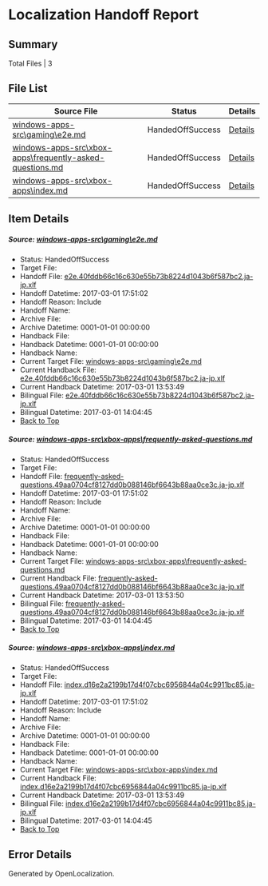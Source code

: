 # <a name='report-top'></a> Localization Handoff Report

## Summary
 Total Files | 3

## File List
 Source File | Status | Details 
 ----------- | ------ | ------- 
 [windows-apps-src\gaming\e2e.md](https://cpubwin.visualstudio.com/windows-uwp/_git/windows-uwp/commit/c07df36b2cc73e57487da19f2ecd66dde6537212?path=windows-apps-src%2Fgaming%2Fe2e.md&_a=contents) | HandedOffSuccess | [Details](#dc53c72735b704982f383ca804a8080c2440b4732582)
 [windows-apps-src\xbox-apps\frequently-asked-questions.md](https://cpubwin.visualstudio.com/windows-uwp/_git/windows-uwp/commit/0613d47c9bc47ad785d1560102a5cda7b88f0160?path=windows-apps-src%2Fxbox-apps%2Ffrequently-asked-questions.md&_a=contents) | HandedOffSuccess | [Details](#ac4a09180a678e8da197bfb030e27fa001eb74f07892)
 [windows-apps-src\xbox-apps\index.md](https://cpubwin.visualstudio.com/windows-uwp/_git/windows-uwp/commit/331e7153355d19225bf481f02679a7cd1fe30f9e?path=windows-apps-src%2Fxbox-apps%2Findex.md&_a=contents) | HandedOffSuccess | [Details](#82c8fd0945ed49f8accf5e101acfbea151caa3a17951)

## Item Details
##### <a name='dc53c72735b704982f383ca804a8080c2440b4732582'></a> Source: [windows-apps-src\gaming\e2e.md](https://cpubwin.visualstudio.com/windows-uwp/_git/windows-uwp/commit/c07df36b2cc73e57487da19f2ecd66dde6537212?path=windows-apps-src%2Fgaming%2Fe2e.md&_a=contents)
* Status: HandedOffSuccess
* Target File: 
* Handoff File: [e2e.40fddb66c16c630e55b73b8224d1043b6f587bc2.ja-jp.xlf](https://cpubwin.visualstudio.com/windows-uwp/_git/WDCLib.handoff/commit/cd803f54de1a33069875d1a707efd3c2430eb1c9?path=ol-handoff%2Fcpubwin%2Fwindows-uwp.ja-jp%2Fmaster%2Fe2e.40fddb66c16c630e55b73b8224d1043b6f587bc2.ja-jp.xlf&_a=contents)
* Handoff Datetime: 2017-03-01 17:51:02
* Handoff Reason: Include
* Handoff Name: 
* Archive File: 
* Archive Datetime: 0001-01-01 00:00:00
* Handback File: 
* Handback Datetime: 0001-01-01 00:00:00
* Handback Name: 
* Current Target File: [windows-apps-src\gaming\e2e.md](https://cpubwin.visualstudio.com/windows-uwp/_git/windows-uwp.ja-jp/commit/b732bd72db642001e9bf63e84c777a54f8da9cd8?path=windows-apps-src%2Fgaming%2Fe2e.md&_a=contents)
* Current Handback File: [e2e.40fddb66c16c630e55b73b8224d1043b6f587bc2.ja-jp.xlf](https://cpubwin.visualstudio.com/windows-uwp/_git/WDCLib.handback/commit/14c84f4f3190a8231e848b2f586d80bc5a0f80c8?path=ol-handback%2Fcpubwin%2Fwindows-uwp.ja-jp%2Fmaster%2Fe2e.40fddb66c16c630e55b73b8224d1043b6f587bc2.ja-jp.xlf&_a=contents)
* Current Handback Datetime: 2017-03-01 13:53:49
* Bilingual File: [e2e.40fddb66c16c630e55b73b8224d1043b6f587bc2.ja-jp.xlf](https://cpubwin.visualstudio.com/windows-uwp/_git/WDCLib.handback/commit/14c84f4f3190a8231e848b2f586d80bc5a0f80c8?path=ol-handback%2Fcpubwin%2Fwindows-uwp.ja-jp%2Fmaster%2Fe2e.40fddb66c16c630e55b73b8224d1043b6f587bc2.ja-jp.xlf&_a=contents)
* Bilingual Datetime: 2017-03-01 14:04:45
* [Back to Top](#report-top)

##### <a name='ac4a09180a678e8da197bfb030e27fa001eb74f07892'></a> Source: [windows-apps-src\xbox-apps\frequently-asked-questions.md](https://cpubwin.visualstudio.com/windows-uwp/_git/windows-uwp/commit/0613d47c9bc47ad785d1560102a5cda7b88f0160?path=windows-apps-src%2Fxbox-apps%2Ffrequently-asked-questions.md&_a=contents)
* Status: HandedOffSuccess
* Target File: 
* Handoff File: [frequently-asked-questions.49aa0704cf8127dd0b088146bf6643b88aa0ce3c.ja-jp.xlf](https://cpubwin.visualstudio.com/windows-uwp/_git/WDCLib.handoff/commit/cd803f54de1a33069875d1a707efd3c2430eb1c9?path=ol-handoff%2Fcpubwin%2Fwindows-uwp.ja-jp%2Fmaster%2Ffrequently-asked-questions.49aa0704cf8127dd0b088146bf6643b88aa0ce3c.ja-jp.xlf&_a=contents)
* Handoff Datetime: 2017-03-01 17:51:02
* Handoff Reason: Include
* Handoff Name: 
* Archive File: 
* Archive Datetime: 0001-01-01 00:00:00
* Handback File: 
* Handback Datetime: 0001-01-01 00:00:00
* Handback Name: 
* Current Target File: [windows-apps-src\xbox-apps\frequently-asked-questions.md](https://cpubwin.visualstudio.com/windows-uwp/_git/windows-uwp.ja-jp/commit/b732bd72db642001e9bf63e84c777a54f8da9cd8?path=windows-apps-src%2Fxbox-apps%2Ffrequently-asked-questions.md&_a=contents)
* Current Handback File: [frequently-asked-questions.49aa0704cf8127dd0b088146bf6643b88aa0ce3c.ja-jp.xlf](https://cpubwin.visualstudio.com/windows-uwp/_git/WDCLib.handback/commit/14c84f4f3190a8231e848b2f586d80bc5a0f80c8?path=ol-handback%2Fcpubwin%2Fwindows-uwp.ja-jp%2Fmaster%2Ffrequently-asked-questions.49aa0704cf8127dd0b088146bf6643b88aa0ce3c.ja-jp.xlf&_a=contents)
* Current Handback Datetime: 2017-03-01 13:53:50
* Bilingual File: [frequently-asked-questions.49aa0704cf8127dd0b088146bf6643b88aa0ce3c.ja-jp.xlf](https://cpubwin.visualstudio.com/windows-uwp/_git/WDCLib.handback/commit/14c84f4f3190a8231e848b2f586d80bc5a0f80c8?path=ol-handback%2Fcpubwin%2Fwindows-uwp.ja-jp%2Fmaster%2Ffrequently-asked-questions.49aa0704cf8127dd0b088146bf6643b88aa0ce3c.ja-jp.xlf&_a=contents)
* Bilingual Datetime: 2017-03-01 14:04:45
* [Back to Top](#report-top)

##### <a name='82c8fd0945ed49f8accf5e101acfbea151caa3a17951'></a> Source: [windows-apps-src\xbox-apps\index.md](https://cpubwin.visualstudio.com/windows-uwp/_git/windows-uwp/commit/331e7153355d19225bf481f02679a7cd1fe30f9e?path=windows-apps-src%2Fxbox-apps%2Findex.md&_a=contents)
* Status: HandedOffSuccess
* Target File: 
* Handoff File: [index.d16e2a2199b17d4f07cbc6956844a04c9911bc85.ja-jp.xlf](https://cpubwin.visualstudio.com/windows-uwp/_git/WDCLib.handoff/commit/cd803f54de1a33069875d1a707efd3c2430eb1c9?path=ol-handoff%2Fcpubwin%2Fwindows-uwp.ja-jp%2Fmaster%2Findex.d16e2a2199b17d4f07cbc6956844a04c9911bc85.ja-jp.xlf&_a=contents)
* Handoff Datetime: 2017-03-01 17:51:02
* Handoff Reason: Include
* Handoff Name: 
* Archive File: 
* Archive Datetime: 0001-01-01 00:00:00
* Handback File: 
* Handback Datetime: 0001-01-01 00:00:00
* Handback Name: 
* Current Target File: [windows-apps-src\xbox-apps\index.md](https://cpubwin.visualstudio.com/windows-uwp/_git/windows-uwp.ja-jp/commit/b732bd72db642001e9bf63e84c777a54f8da9cd8?path=windows-apps-src%2Fxbox-apps%2Findex.md&_a=contents)
* Current Handback File: [index.d16e2a2199b17d4f07cbc6956844a04c9911bc85.ja-jp.xlf](https://cpubwin.visualstudio.com/windows-uwp/_git/WDCLib.handback/commit/14c84f4f3190a8231e848b2f586d80bc5a0f80c8?path=ol-handback%2Fcpubwin%2Fwindows-uwp.ja-jp%2Fmaster%2Findex.d16e2a2199b17d4f07cbc6956844a04c9911bc85.ja-jp.xlf&_a=contents)
* Current Handback Datetime: 2017-03-01 13:53:49
* Bilingual File: [index.d16e2a2199b17d4f07cbc6956844a04c9911bc85.ja-jp.xlf](https://cpubwin.visualstudio.com/windows-uwp/_git/WDCLib.handback/commit/14c84f4f3190a8231e848b2f586d80bc5a0f80c8?path=ol-handback%2Fcpubwin%2Fwindows-uwp.ja-jp%2Fmaster%2Findex.d16e2a2199b17d4f07cbc6956844a04c9911bc85.ja-jp.xlf&_a=contents)
* Bilingual Datetime: 2017-03-01 14:04:45
* [Back to Top](#report-top)


## Error Details

Generated by OpenLocalization.

